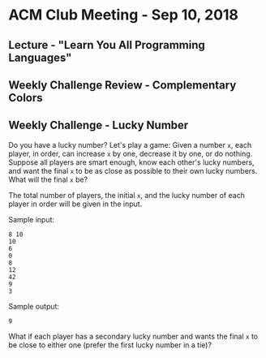 ACM Club Meeting - Sep 10, 2018
===

Lecture - "Learn You All Programming Languages"
---

Weekly Challenge Review - Complementary Colors
---

Weekly Challenge - Lucky Number
---

Do you have a lucky number? Let's play a game: Given a number `x`, each player, in order, can increase `x` by one, decrease it by one, or do nothing. Suppose all players are smart enough, know each other's lucky numbers, and want the final `x` to be as close as possible to their own lucky numbers. What will the final `x` be?

The total number of players, the initial `x`, and the lucky number of each player in order will be given in the input.

Sample input:

```
8 10
10
6
0
8
12
42
9
3
```

Sample output:

```
9
```

What if each player has a secondary lucky number and wants the final `x` to be close to either one (prefer the first lucky number in a tie)?
